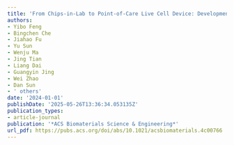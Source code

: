 ```yaml
---
title: 'From Chips-in-Lab to Point-of-Care Live Cell Device: Development of a Microfluidic Device for On-Site Cell Culture and High-Throughput Drug Screening'
authors:
- Yibo Feng
- Bingchen Che
- Jiahao Fu
- Yu Sun
- Wenju Ma
- Jing Tian
- Liang Dai
- Guangyin Jing
- Wei Zhao
- Dan Sun
- ' others'
date: '2024-01-01'
publishDate: '2025-05-26T13:36:34.053135Z'
publication_types:
- article-journal
publication: '*ACS Biomaterials Science & Engineering*'
url_pdf: https://pubs.acs.org/doi/abs/10.1021/acsbiomaterials.4c00766
---
```

